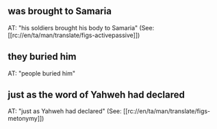 ## was brought to Samaria ##

AT: "his soldiers brought his body to Samaria" (See: [[rc://en/ta/man/translate/figs-activepassive]])

## they buried him ##

AT: "people buried him"

## just as the word of Yahweh had declared ##

AT: "just as Yahweh had declared" (See: [[rc://en/ta/man/translate/figs-metonymy]])